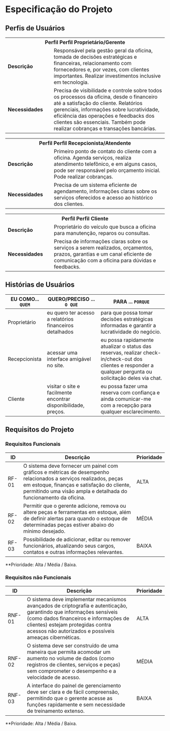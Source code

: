 # Especificação do Projeto

## Perfis de Usuários

<table>
<tbody>
<tr align=center>
<th colspan="2">Perfil Perfil Proprietário/Gerente </th>
</tr>
<tr>
<td width="150px"><b>Descrição</b></td>
<td width="600px">Responsável pela gestão geral da oficina, tomada de decisões estratégicas e financeiras, relacionamento com fornecedores e, por vezes, com clientes importantes. Realizar investimentos inclusive em tecnologia.</td>
</tr>
<tr>
<td><b>Necessidades</b></td>
<td>Precisa de visibilidade e controle sobre todos os processos da oficina, desde o financeiro até a satisfação do cliente. Relatórios gerenciais, informações sobre lucratividade, eficiência das operações e feedbacks dos clientes são essenciais. Também pode realizar cobranças e transações bancárias. </td>
</tr>
</tbody>
</table>

<table>
<tbody>
<tr align=center>
<th colspan="2">Perfil Perfil Recepcionista/Atendente </th>
</tr>
<tr>
<td width="150px"><b>Descrição</b></td>
<td width="600px">Primeiro ponto de contato do cliente com a oficina. Agenda serviços, realiza atendimento telefônico, e em alguns casos, pode ser responsável pelo orçamento inicial. Pode realizar cobranças.</td>
</tr>
<tr>
<td><b>Necessidades</b></td>
<td>Precisa de um sistema eficiente de agendamento, informações claras sobre os serviços oferecidos e acesso ao histórico dos clientes. </td>
</tr>
</tbody>
</table>
<table>
<tbody>
<tr align=center>
<th colspan="2">Perfil Perfil Cliente </th>
</tr>
<tr>
<td width="150px"><b>Descrição</b></td>
<td width="600px">Proprietário do veículo que busca a oficina para manutenção, reparos ou consultas. </td>
</tr>
<tr>
<td><b>Necessidades</b></td>
<td>Precisa de informações claras sobre os serviços a serem realizados, orçamentos, prazos, garantias e um canal eficiente de comunicação com a oficina para dúvidas e feedbacks.  </td>
</tr>
</tbody>
</table>

## Histórias de Usuários


|EU COMO... `QUEM`   | QUERO/PRECISO ... `O QUE` |PARA ... `PORQUE`                 |
|--------------------|---------------------------|----------------------------------|
| Proprietário       | eu quero ter acesso a relatórios financeiros detalhados              | para que possa tomar decisões estratégicas informadas e garantir a lucratividade do negócio.                               |
| Recepcionista      | acessar uma interface amigável no site.                        | eu possa rapidamente atualizar o status das reservas, realizar check-in/check-out dos clientes e responder a qualquer pergunta ou solicitação deles via chat.                               |
| Cliente            | visitar o site e facilmente encontrar disponibilidade, preços.                       | eu possa fazer uma reserva com confiança e ainda comunicar-me com a recepção para qualquer esclarecimento.                               |
## Requisitos do Projeto


### Requisitos Funcionais


|ID    | Descrição                | Prioridade |
|-------|---------------------------------|----|
| RF-01 |  O sistema deve fornecer um painel com gráficos e métricas de desempenho relacionados a serviços realizados, peças em estoque, finanças e satisfação do cliente, permitindo uma visão ampla e detalhada do funcionamento da oficina.                    | ALTA  | 
| RF-02  | Permitir que o gerente adicione, remova ou altere peças e ferramentas em estoque, além de definir alertas para quando o estoque de determinadas peças estiver abaixo do mínimo desejado.                 | MÉDIA |
| RF-03  |Possibilidade de adicionar, editar ou remover funcionários, atualizando seus cargos, contatos e outras informações relevantes.                  | BAIXA |
**Prioridade: Alta / Média / Baixa. 

### Requisitos não Funcionais



|ID      | Descrição               |Prioridade |
|--------|-------------------------|----|
| RNF-01 |  O sistema deve implementar mecanismos avançados de criptografia e autenticação, garantindo que informações sensíveis (como dados financeiros e informações de clientes) estejam protegidas contra acessos não autorizados e possíveis ameaças cibernéticas.                 | ALTA| 
| RNF-02    |  O sistema deve ser construído de uma maneira que permita acomodar um aumento no volume de dados (como registros de clientes, serviços e peças) sem comprometer o desempenho e a velocidade de acesso.                     | MÉDIA   | 
| RNF-03    |  A interface do painel de gerenciamento deve ser clara e de fácil compreensão, permitindo que o gerente acesse as funções rapidamente e sem necessidade de treinamento extenso.                      | BAIXA   |

**Prioridade: Alta / Média / Baixa. 

